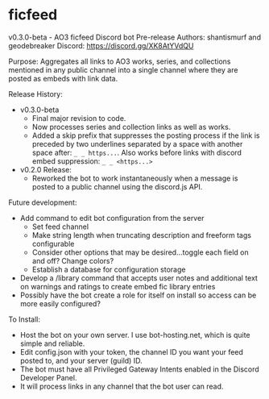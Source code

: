 # ficfeed
v0.3.0-beta - AO3 ficfeed Discord bot Pre-release
Authors: shantismurf and geodebreaker 
Discord: https://discord.gg/XK8AtYVdQU

Purpose:
Aggregates all links to AO3 works, series, and collections mentioned in any public channel into a single channel where they are posted as embeds with link data.

Release History:
- v0.3.0-beta
  - Final major revision to code.
  - Now processes series and collection links as well as works.
  - Added a skip prefix that suppresses the posting process if the link is preceded by two underlines separated by a space with another space after: `_ _ https...`. Also works before links with discord embed suppression: `_ _ <https...>`
- v0.2.0 Release:
  - Reworked the bot to work instantaneously when a message is posted to a public channel using the discord.js API.


Future development:
- Add command to edit bot configuration from the server
  - Set feed channel
  - Make string length when truncating description and freeform tags configurable
  - Consider other options that may be desired...toggle each field on and off? Change colors?
  - Establish a database for configuration storage
- Develop a /library command that accepts user notes and additional text on warnings and ratings to create embed fic library entries
- Possibly have the bot create a role for itself on install so access can be more easily configured?


To Install:
- Host the bot on your own server. I use bot-hosting.net, which is quite simple and reliable.
- Edit config.json with your token, the channel ID you want your feed posted to, and your server (guild) ID.
- The bot must have all Privileged Gateway Intents enabled in the Discord Developer Panel.
- It will process links in any channel that the bot user can read.